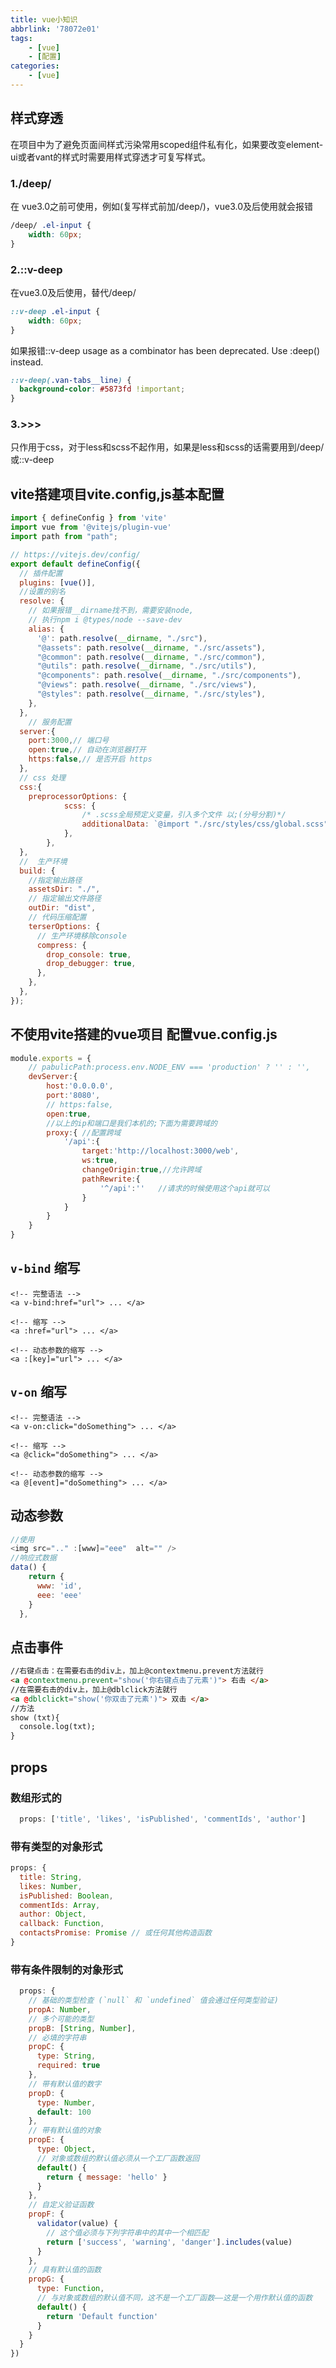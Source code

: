 ```yaml
---
title: vue小知识
abbrlink: '78072e01'
tags:
    - [vue]
    - [配置]
categories:
    - [vue]
---
```

## 样式穿透

在项目中为了避免页面间样式污染常用scoped组件私有化，如果要改变element-ui或者vant的样式时需要用样式穿透才可复写样式。

### 1./deep/

在 vue3.0之前可使用，例如(复写样式前加/deep/)，vue3.0及后使用就会报错
```css
/deep/ .el-input {
    width: 60px;
}
```
### 2.::v-deep

在vue3.0及后使用，替代/deep/
```css
::v-deep .el-input {
    width: 60px;
}
```
如果报错::v-deep usage as a combinator has been deprecated. Use :deep(<inner-selector>) instead.
```css
::v-deep(.van-tabs__line) {
  background-color: #5873fd !important;
}
```
<!-- more -->
### 3.>>>

只作用于css，对于less和scss不起作用，如果是less和scss的话需要用到/deep/或::v-deep

## vite搭建项目vite.config,js基本配置

```js
import { defineConfig } from 'vite'
import vue from '@vitejs/plugin-vue'
import path from "path";

// https://vitejs.dev/config/
export default defineConfig({
  // 插件配置
  plugins: [vue()],
  //设置的别名 
  resolve: {
    // 如果报错__dirname找不到，需要安装node,
    // 执行npm i @types/node --save-dev
    alias: {
      '@': path.resolve(__dirname, "./src"),
      "@assets": path.resolve(__dirname, "./src/assets"),
      "@common": path.resolve(__dirname, "./src/common"),
      "@utils": path.resolve(__dirname, "./src/utils"),
      "@components": path.resolve(__dirname, "./src/components"),
      "@views": path.resolve(__dirname, "./src/views"),
      "@styles": path.resolve(__dirname, "./src/styles"),
    },
  },
    // 服务配置
  server:{    
    port:3000,// 端口号    
    open:true,// 自动在浏览器打开    
    https:false,// 是否开启 https
  },
  // css 处理
  css:{
    preprocessorOptions: {
            scss: {
                /* .scss全局预定义变量，引入多个文件 以;(分号分割)*/
                additionalData: `@import "./src/styles/css/global.scss";`,
            },
        },
  },
  //  生产环境
  build: {
    //指定输出路径
    assetsDir: "./",
    // 指定输出文件路径
    outDir: "dist",
    // 代码压缩配置
    terserOptions: {
      // 生产环境移除console
      compress: {
        drop_console: true,
        drop_debugger: true,
      },
    },
  },
});
```
## 不使用vite搭建的vue项目 配置vue.config.js

```js
module.exports = {
    // pabulicPath:process.env.NODE_ENV === 'production' ? '' : '',
    devServer:{
        host:'0.0.0.0',
        port:'8080',
        // https:false,
        open:true,
        //以上的ip和端口是我们本机的;下面为需要跨域的
        proxy:{ //配置跨域
            '/api':{
                target:'http://localhost:3000/web',
                ws:true,
                changeOrigin:true,//允许跨域
                pathRewrite:{
                    '^/api':''   //请求的时候使用这个api就可以
                }
            }
        }
    }
}
```

## `v-bind` 缩写

```
<!-- 完整语法 -->
<a v-bind:href="url"> ... </a>

<!-- 缩写 -->
<a :href="url"> ... </a>

<!-- 动态参数的缩写 -->
<a :[key]="url"> ... </a>

```

## `v-on` 缩写

```
<!-- 完整语法 -->
<a v-on:click="doSomething"> ... </a>

<!-- 缩写 -->
<a @click="doSomething"> ... </a>

<!-- 动态参数的缩写 -->
<a @[event]="doSomething"> ... </a>
```
## 动态参数

```js
//使用
<img src=".." :[www]="eee"  alt="" />
//响应式数据
data() {
    return {
      www: 'id',
      eee: 'eee'
    }
  },
```
## 点击事件

```html
//右键点击：在需要右击的div上，加上@contextmenu.prevent方法就行
<a @contextmenu.prevent="show('你右键点击了元素')"> 右击 </a>
//在需要右击的div上，加上@dblclick方法就行
<a @dblclickt="show('你双击了元素')"> 双击 </a>
//方法  
show (txt){
  console.log(txt);
}
```
## props

### 数组形式的

```js
  props: ['title', 'likes', 'isPublished', 'commentIds', 'author']
```
### 带有类型的对象形式

```js
props: {
  title: String,
  likes: Number,
  isPublished: Boolean,
  commentIds: Array,
  author: Object,
  callback: Function,
  contactsPromise: Promise // 或任何其他构造函数
}
```
### 带有条件限制的对象形式

```js
  props: {
    // 基础的类型检查 (`null` 和 `undefined` 值会通过任何类型验证)
    propA: Number,
    // 多个可能的类型
    propB: [String, Number],
    // 必填的字符串
    propC: {
      type: String,
      required: true
    },
    // 带有默认值的数字
    propD: {
      type: Number,
      default: 100
    },
    // 带有默认值的对象
    propE: {
      type: Object,
      // 对象或数组的默认值必须从一个工厂函数返回
      default() {
        return { message: 'hello' }
      }
    },
    // 自定义验证函数
    propF: {
      validator(value) {
        // 这个值必须与下列字符串中的其中一个相匹配
        return ['success', 'warning', 'danger'].includes(value)
      }
    },
    // 具有默认值的函数
    propG: {
      type: Function,
      // 与对象或数组的默认值不同，这不是一个工厂函数——这是一个用作默认值的函数
      default() {
        return 'Default function'
      }
    }
  }
})
```

  
